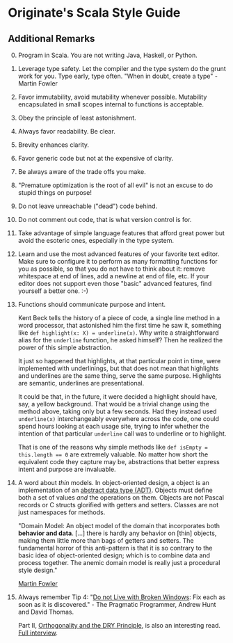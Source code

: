 Originate's Scala Style Guide
=============================

Additional Remarks
------------------

0. Program in Scala. You are not writing Java, Haskell, or Python.

0. Leverage type safety. Let the compiler and the type system do the grunt work for you. Type early, type often. "When in doubt, create a type" - Martin Fowler

0. Favor immutability, avoid mutability whenever possible. Mutability encapsulated in small scopes internal to functions is acceptable.

0. Obey the principle of least astonishment.

0. Always favor readability. Be clear.

0. Brevity enhances clarity.

0. Favor generic code but not at the expensive of clarity.

0. Be always aware of the trade offs you make.

0. "Premature optimization is the root of all evil" is not an excuse to do stupid things on purpose!

0. Do not leave unreachable ("dead") code behind.

0. Do not comment out code, that is what version control is for.

0. Take advantage of simple language features that afford great power but avoid the esoteric ones, especially in the type system.

0. Learn and use the most advanced features of your favorite text editor. Make sure to configure it to perform as many formatting functions for you as possible, so that you do not have to think about it: remove whitespace at end of lines, add a newline at end of file, etc. If your editor does not support even those "basic" advanced features, find yourself a better one. :-)

0. Functions should communicate purpose and intent.

    Kent Beck tells the history of a piece of code, a single line method in a word processor, that astonished him the first time he saw it, something like `def highlight(x: X) = underline(x)`. Why write a straightforward alias for the `underline` function, he asked himself? Then he realized the power of this simple abstraction.

    It just so happened that highlights, at that particular point in time, were implemented with underlinings, but that does not mean that highlights and underlines are the same thing, serve the same purpose. Highlights are semantic, underlines are presentational.

    It could be that, in the future, it were decided a highlight should have, say, a yellow background. That would be a trivial change using the method above, taking only but a few seconds. Had they instead used `underline(x)` interchangeably everywhere across the code, one could spend hours looking at each usage site, trying to infer whether the intention of that particular `underline` call was to underline or to highlight.

    That is one of the reasons why simple methods like `def isEmpty = this.length == 0` are extremely valuable. No matter how short the equivalent code they capture may be, abstractions that better express intent and purpose are invaluable.

0. A word about _thin_ models. In object-oriented design, a object is an implementation of an [abstract data type (ADT)](http://en.wikipedia.org/wiki/Abstract_data_type). Objects must define both a set of values _and_ the operations on them. Objects are not Pascal records or C structs glorified with getters and setters. Classes are not just namespaces for methods.

    "Domain Model: An object model of the domain that incorporates both **behavior and data**. [...] there is hardly any behavior on [thin] objects, making them little more than bags of getters and setters. The fundamental horror of this anti-pattern is that it is so contrary to the basic idea of object-oriented design; which is to combine data and process together. The anemic domain model is really just a procedural style design."

    [Martin Fowler](http://www.martinfowler.com/bliki/AnemicDomainModel.html)

0. Always remember Tip 4: "[Do not Live with Broken Windows](http://www.artima.com/intv/fixit.html): Fix each as soon as it is discovered." - The Pragmatic Programmer, Andrew Hunt and David Thomas.

    Part II, [Orthogonality and the DRY Principle](http://www.artima.com/intv/dry.html), is also an interesting read. [Full interview](http://www.artima.com/intv/plain.html).
